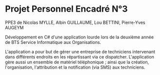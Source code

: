 # Projet Personnel Encadré N°3
PPE3 de Nicolas MYLLE, Albin GUILLAUME, Lou BETTINI, Pierre-Yves AUGEYM

Développement en C# d'une application lourde lors de la deuxième année de BTS Service Informatique aux Organisations.

L'application a pour but de gérer une entreprise de techniciens intervenant dans différents endroits en les répartissant via ce dispatcher. L'application gère aussi un ensemble de matériel téléphonique ; ainsi que la création, l'organisation, l'attribution et la notification (via SMS) aux techniciens.
